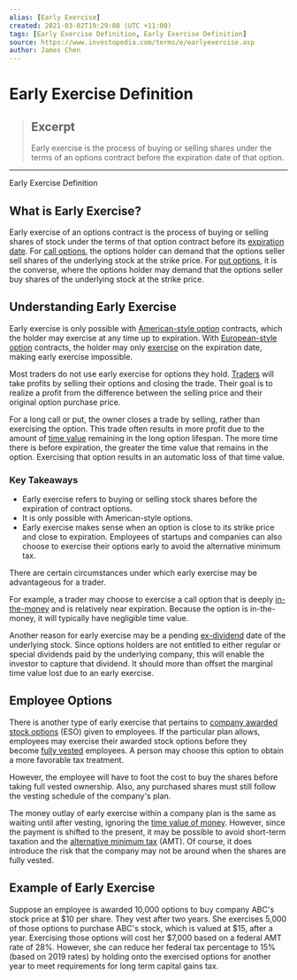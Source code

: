 ```yaml
---
alias: [Early Exercise]
created: 2021-03-02T19:29:08 (UTC +11:00)
tags: [Early Exercise Definition, Early Exercise Definition]
source: https://www.investopedia.com/terms/e/earlyexercise.asp
author: James Chen
---
```


# Early Exercise Definition

> ## Excerpt
> Early exercise is the process of buying or selling shares under the terms of an options contract before the expiration date of that option.

---

Early Exercise Definition
## What is Early Exercise?

Early exercise of an options contract is the process of buying or selling shares of stock under the terms of that option contract before its [expiration date](https://www.investopedia.com/terms/e/expirationdate.asp). For [call options](https://www.investopedia.com/terms/c/calloption.asp), the options holder can demand that the options seller sell shares of the underlying stock at the strike price. For [put options](https://www.investopedia.com/terms/p/putoption.asp), it is the converse, where the options holder may demand that the options seller buy shares of the underlying stock at the strike price.

## Understanding Early Exercise

Early exercise is only possible with [American-style option](https://www.investopedia.com/terms/a/americanoption.asp) contracts, which the holder may exercise at any time up to expiration. With [European-style option](https://www.investopedia.com/terms/e/europeanoption.asp) contracts, the holder may only [exercise](https://www.investopedia.com/terms/e/exercise.asp) on the expiration date, making early exercise impossible.

Most traders do not use early exercise for options they hold. [Traders](https://www.investopedia.com/terms/t/trader.asp) will take profits by selling their options and closing the trade. Their goal is to realize a profit from the difference between the selling price and their original option purchase price. 

For a long call or put, the owner closes a trade by selling, rather than exercising the option. This trade often results in more profit due to the amount of [time value](https://www.investopedia.com/terms/t/timevalue.asp) remaining in the long option lifespan. The more time there is before expiration, the greater the time value that remains in the option. Exercising that option results in an automatic loss of that time value.

### Key Takeaways

-   Early exercise refers to buying or selling stock shares before the expiration of contract options.
-   It is only possible with American-style options.
-   Early exercise makes sense when an option is close to its strike price and close to expiration. Employees of startups and companies can also choose to exercise their options early to avoid the alternative minimum tax.

There are certain circumstances under which early exercise may be advantageous for a trader.

For example, a trader may choose to exercise a call option that is deeply [in-the-money](https://www.investopedia.com/terms/i/inthemoney.asp) and is relatively near expiration. Because the option is in-the-money, it will typically have negligible time value.

Another reason for early exercise may be a pending [ex-dividend](https://www.investopedia.com/terms/e/ex-dividend.asp) date of the underlying stock. Since options holders are not entitled to either regular or special dividends paid by the underlying company, this will enable the investor to capture that dividend. It should more than offset the marginal time value lost due to an early exercise.

## Employee Options

There is another type of early exercise that pertains to [company awarded stock options](https://www.investopedia.com/terms/e/eso.asp) (ESO) given to employees. If the particular plan allows, employees may exercise their awarded stock options before they become [fully vested](https://www.investopedia.com/terms/f/fully-vested.asp) employees. A person may choose this option to obtain a more favorable tax treatment.

However, the employee will have to foot the cost to buy the shares before taking full vested ownership. Also, any purchased shares must still follow the vesting schedule of the company's plan.

The money outlay of early exercise within a company plan is the same as waiting until after vesting, ignoring the [time value of money](https://www.investopedia.com/terms/t/timevalueofmoney.asp). However, since the payment is shifted to the present, it may be possible to avoid short-term taxation and the [alternative minimum tax](https://www.investopedia.com/terms/a/alternativeminimumtax.asp) (AMT). Of course, it does introduce the risk that the company may not be around when the shares are fully vested.

## Example of Early Exercise

Suppose an employee is awarded 10,000 options to buy company ABC's stock price at $10 per share. They vest after two years. She exercises 5,000 of those options to purchase ABC's stock, which is valued at $15, after a year. Exercising those options will cost her $7,000 based on a federal AMT rate of 28%. However, she can reduce her federal tax percentage to 15% (based on 2019 rates) by holding onto the exercised options for another year to meet requirements for long term capital gains tax.
